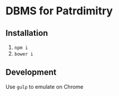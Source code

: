 # DBMS for Patrdimitry

## Installation

1. `npm i`
2. `bower i`

## Development

Use `gulp` to emulate on Chrome